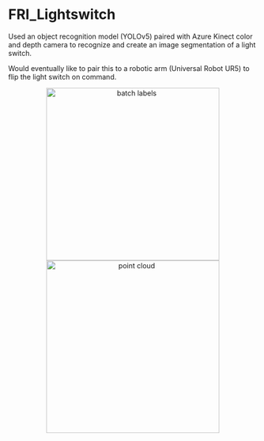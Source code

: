 # FRI_Lightswitch

Used an object recognition model (YOLOv5) paired with Azure Kinect color and depth camera to recognize and create an image segmentation of a light switch. 

Would eventually like to pair this to a robotic arm (Universal Robot UR5) to flip the light switch on command. 

<p align="center">
  <img src="/FRI_Lightswitch/images/val_batch0_labels.jpg" width="350" title="batch labels">
  <img src="/FRI_Lightswitch/images/point-cloud.jpg" width="350" alt="point cloud">
</p>
